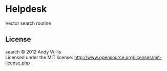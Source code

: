 # Helpdesk

Vector search routine

## License
search &copy; 2012 Andy Willis  
Licensed under the MIT license: http://www.opensource.org/licenses/mit-license.php